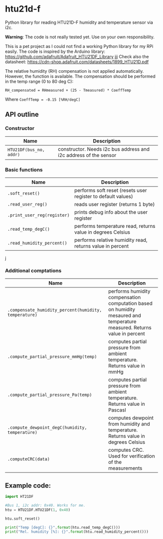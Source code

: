 # htu21d-f
Python library for reading HTU21D-F humidity and temperature sensor via i2c.

**Warning**: The code is not really tested yet. Use on your own responsibility.

This is a pet project as I could not find a working Python library for my RPi easily. 
The code is inspired by the Arduino library: https://github.com/adafruit/Adafruit_HTU21DF_Library
jjj
Check also the datasheet: https://cdn-shop.adafruit.com/datasheets/1899_HTU21D.pdf

The relative humidity (RH) compensation is not applied automatically. However, the function is available. The compensation should be performed in the temp range (0 to 80 deg C):

`RH_compensated = RHmeasured + (25 - Tmeasured) * CoeffTemp`

Where `CoeffTemp = -0.15 [%RH/degC]`

## API outline
### Constructor
| Name | Description |
| --- | --- |
| `HTU21DF(bus_no, addr)` | constructor. Needs i2c bus address and i2c address of the sensor | 

### Basic functions
| Name | Description |
| --- | --- |
| `.soft_reset()` | performs soft reset (resets user register to default values) |
| `.read_user_reg()` | reads user register (returns 1 byte) |
| `.print_user_reg(register)` | prints debug info about the user register |
| `.read_temp_degC()` | performs temperature read, returns value in degrees Celsius |
| `.read_humidity_percent()` | performs relative humidity read, returns value in percent |
j
### Additional comptations
| Name | Description |
| --- | --- |
| `.compensate_humidity_percent(humidity, temperature)` | performs humidity compensation computation based on humidity mesaured and temperature measured. Returns value in percent |
| `.compute_partial_pressure_mmHg(temp)` | computes partial pressure from ambient temperature. Returns value in mmHg |
| `.compute_partial_pressure_Pa(temp)` | computes partial pressure from ambient temperature. Returns value in Pascasl |
| `.compute_dewpoint_degC(humidity, temperature)` | computes dewpoint from humidity and temperature. Returns value in degrees Celsius |
| `.computeCRC(data)` | computes CRC. Used for verification of the measurements |

## Example code:
```python
import HT21DF

#Bus 1, i2c addr: 0x40. Works for me.
htu = HTU21DF.HTU21DF(1, 0x40)

htu.soft_reset()

print("Temp [degC]: {}".format(htu.read_temp_degC()))
print("Rel. humidity [%]: {}".format(htu.read_humidity_percent()))
```
